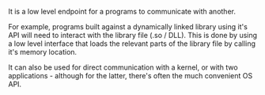 It is a low level endpoint for a programs to communicate with another.

For example, programs built against a dynamically linked library using it's API will need to interact with the library file (.so / DLL). This is done by using a low level interface that loads the relevant parts of the library file by calling it's memory location.

It can also be used for direct communication with a kernel, or with two applications - although for the latter, there's often the much convenient OS API.